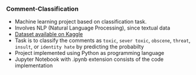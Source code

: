 ### Comment-Classification
- Machine learning project based on classification task. 
- Involves NLP (Natural Language Processing), since textual data
- [Dataset available on Kaggle](https://www.kaggle.com/c/jigsaw-toxic-comment-classification-challenge/data)
- Task is to classify the comments as `toxic`, `sever toxic`, `obscene`, `threat`, `insult`, or `identity hate` by predicting the probabilty
- Project implemented using Python as programming language
- Jupyter Notebook with .ipynb extension consists of the code implementation 
